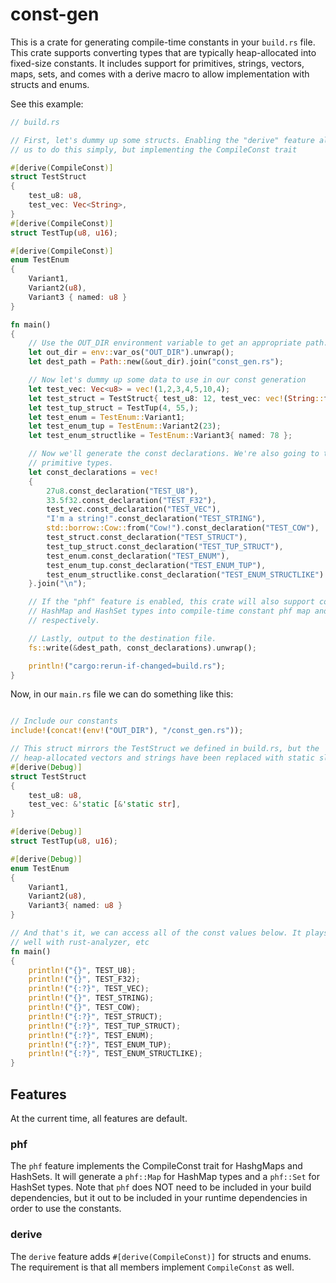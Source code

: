 # const-gen

This is a crate for generating compile-time constants in your `build.rs` file. This crate supports converting types that are typically heap-allocated into fixed-size constants. It includes support for primitives, strings, vectors, maps, sets, and comes with a derive macro to allow implementation with structs and enums.

See this example:
```rust
// build.rs

// First, let's dummy up some structs. Enabling the "derive" feature allows
// us to do this simply, but implementing the CompileConst trait 

#[derive(CompileConst)]
struct TestStruct
{
    test_u8: u8,
    test_vec: Vec<String>,
}
#[derive(CompileConst)]
struct TestTup(u8, u16);

#[derive(CompileConst)]
enum TestEnum
{
    Variant1,
    Variant2(u8),
    Variant3 { named: u8 }
}

fn main() 
{
    // Use the OUT_DIR environment variable to get an appropriate path.
    let out_dir = env::var_os("OUT_DIR").unwrap();
    let dest_path = Path::new(&out_dir).join("const_gen.rs");

    // Now let's dummy up some data to use in our const generation
    let test_vec: Vec<u8> = vec!(1,2,3,4,5,10,4);
    let test_struct = TestStruct{ test_u8: 12, test_vec: vec!(String::from("Hello there.")) };
    let test_tup_struct = TestTup(4, 55,);
    let test_enum = TestEnum::Variant1;
    let test_enum_tup = TestEnum::Variant2(23);
    let test_enum_structlike = TestEnum::Variant3{ named: 78 };

    // Now we'll generate the const declarations. We're also going to test with some
    // primitive types. 
    let const_declarations = vec!
    {
        27u8.const_declaration("TEST_U8"),
        33.5f32.const_declaration("TEST_F32"),
        test_vec.const_declaration("TEST_VEC"),
        "I'm a string!".const_declaration("TEST_STRING"),
        std::borrow::Cow::from("Cow!").const_declaration("TEST_COW"),
        test_struct.const_declaration("TEST_STRUCT"),
        test_tup_struct.const_declaration("TEST_TUP_STRUCT"),
        test_enum.const_declaration("TEST_ENUM"),
        test_enum_tup.const_declaration("TEST_ENUM_TUP"),
        test_enum_structlike.const_declaration("TEST_ENUM_STRUCTLIKE")
    }.join("\n");

    // If the "phf" feature is enabled, this crate will also support converting
    // HashMap and HashSet types into compile-time constant phf map and set types 
    // respectively.

    // Lastly, output to the destination file.
    fs::write(&dest_path, const_declarations).unwrap();

    println!("cargo:rerun-if-changed=build.rs");
}

```

Now, in our `main.rs` file we can do something like this:

```rs

// Include our constants
include!(concat!(env!("OUT_DIR"), "/const_gen.rs"));

// This struct mirrors the TestStruct we defined in build.rs, but the 
// heap-allocated vectors and strings have been replaced with static slices
#[derive(Debug)]
struct TestStruct
{
    test_u8: u8,
    test_vec: &'static [&'static str],
}

#[derive(Debug)]
struct TestTup(u8, u16);

#[derive(Debug)]
enum TestEnum
{
    Variant1,
    Variant2(u8),
    Variant3{ named: u8 }
}

// And that's it, we can access all of the const values below. It plays quite
// well with rust-analyzer, etc
fn main() 
{
    println!("{}", TEST_U8);
    println!("{}", TEST_F32);
    println!("{:?}", TEST_VEC);
    println!("{}", TEST_STRING);
    println!("{}", TEST_COW);
    println!("{:?}", TEST_STRUCT);
    println!("{:?}", TEST_TUP_STRUCT);
    println!("{:?}", TEST_ENUM);
    println!("{:?}", TEST_ENUM_TUP);
    println!("{:?}", TEST_ENUM_STRUCTLIKE);
}
```

## Features

At the current time, all features are default. 

### phf
The `phf` feature implements the CompileConst trait for HashgMaps and HashSets. It will generate a `phf::Map` for HashMap types and a `phf::Set` for HashSet types. Note that `phf` does NOT need to be included in your build dependencies, but it out to be included in your runtime dependencies in order to use the constants.

### derive
The `derive` feature adds `#[derive(CompileConst)]` for structs and enums. The requirement is that all members implement `CompileConst` as well.